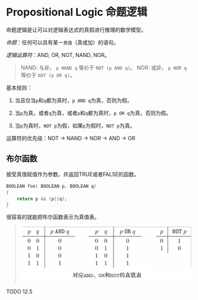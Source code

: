 # Propositional Logic 命题逻辑

命题逻辑是让可以对逻辑表达式的真假进行推理的数学模型。

*命题*：任何可以具有某一`真值`（真或加）的语句。

*逻辑运算符*：AND, OR, NOT, NAND, NOR。

> NAND: 与非， `p NAND q` 等价于 `NOT (p AND q)`。
> NOR: 或非， `p NOR q` 等价于 `NOT (p OR q)`。


基本规则：

1. 当且仅当`p`和`q`都为真时，`p AND q`为真，否则为假。

1. 当`p`为真，或者`q`为真，或者`p`和`q`都为真时，`p OR q`为真，否则为假。

1. 当`p`为真时，`NOT p`为假，如果`p`为假时，`NOT p`为真。

运算符的优先级：NOT -> NAND -> NOR -> AND -> OR

## 布尔函数

接受真值赋值作为参数，并返回TRUE或者FALSE的函数。
```C
BOOLEAN foo( BOOLEAN p, BOOLEAN q)
{
    return p && (p||q);
}
```

很容易的就能把布尔函数表示为真值表。

> <div style="text-align: center">
> <img src="./img/truth-table.png"/>
> </div>

TODO 12.5

